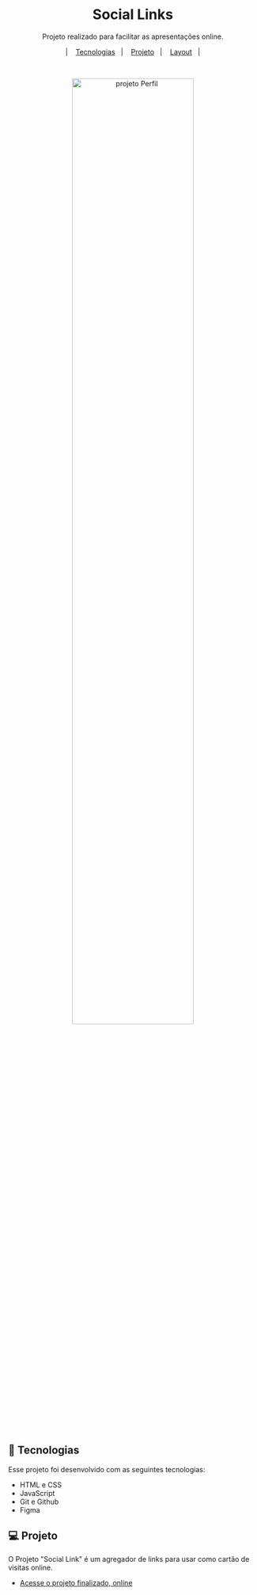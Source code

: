 <h1 align="center"> Social Links </h1>

<p align="center">
Projeto realizado para facilitar as apresentações online. <br/>
</p>

<p align="center">  
  &nbsp;&nbsp;&nbsp;|&nbsp;&nbsp;&nbsp;
  <a href="#-tecnologias">Tecnologias</a>&nbsp;&nbsp;&nbsp;|&nbsp;&nbsp;&nbsp;
  <a href="#-projeto">Projeto</a>&nbsp;&nbsp;&nbsp;|&nbsp;&nbsp;&nbsp;
  <a href="#-layout">Layout</a>&nbsp;&nbsp;&nbsp;|&nbsp;&nbsp;&nbsp;
</p>

<br>

<p align="center">
  <img alt="projeto Perfil" src="./github/capa.png" width="70%">
</p>

## 🚀 Tecnologias

Esse projeto foi desenvolvido com as seguintes tecnologias:

- HTML e CSS
- JavaScript
- Git e Github
- Figma

## 💻 Projeto

O Projeto "Social Link" é um agregador de links para usar como cartão de visitas online.

- [Acesse o projeto finalizado, online](https://joaotchuk.github.io/projeto-perfil/)

